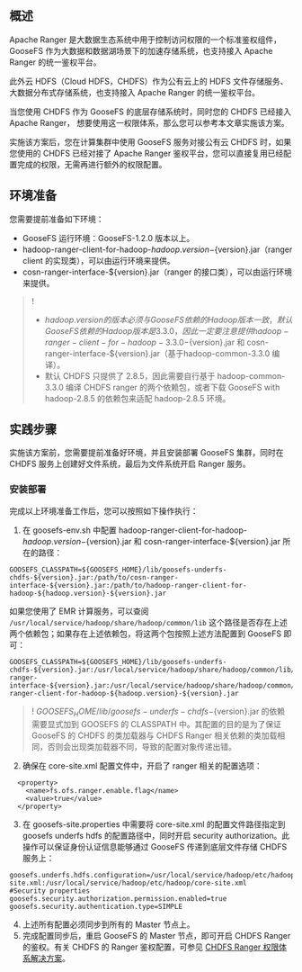 ## 概述
Apache Ranger 是大数据生态系统中用于控制访问权限的一个标准鉴权组件，GooseFS 作为大数据和数据湖场景下的加速存储系统，也支持接入 Apache Ranger 的统一鉴权平台。

此外云 HDFS（Cloud HDFS，CHDFS）作为公有云上的 HDFS 文件存储服务、大数据分布式存储系统，也支持接入 Apache Ranger 的统一鉴权平台。

当您使用 CHDFS 作为 GooseFS 的底层存储系统时，同时您的 CHDFS 已经接入 Apache Ranger， 想要使用这一权限体系，那么您可以参考本文章实施该方案。

实施该方案后，您在计算集群中使用 GooseFS 服务对接公有云 CHDFS 时，如果您使用的 CHDFS 已经对接了 Apache Ranger 鉴权平台，您可以直接复用已经配置完成的权限，无需再进行额外的权限配置。


## 环境准备

您需要提前准备如下环境：

- GooseFS 运行环境：GooseFS-1.2.0 版本以上。
- hadoop-ranger-client-for-hadoop-${hadoop.version}-${version}.jar（ranger client 的实现类），可以由运行环境来提供。
- cosn-ranger-interface-${version}.jar（ranger 的接口类），可以由运行环境来提供。

>!
> - ${hadoop.version} 的版本必须与 GooseFS 依赖的 Hadoop 版本一致，默认 GooseFS 依赖的 Hadoop 版本是 3.3.0，因此一定要注意提供 hadoop-ranger-client-for-hadoop-3.3.0-${version}.jar 和 cosn-ranger-interface-${version}.jar（基于hadoop-common-3.3.0 编译）。
> - 默认 CHDFS 只提供了 2.8.5，因此需要自行基于 hadoop-common-3.3.0 编译 CHDFS ranger 的两个依赖包，或者下载 GooseFS with hadoop-2.8.5 的依赖包来适配 hadoop-2.8.5 环境。
>

## 实践步骤

实施该方案前，您需要提前准备好环境，并且安装部署 GooseFS 集群，同时在 CHDFS 服务上创建好文件系统，最后为文件系统开启 Ranger 服务。

### 安装部署

完成以上环境准备工作后，您可以按照如下操作执行：

1. 在 goosefs-env.sh 中配置 hadoop-ranger-client-for-hadoop-${hadoop.version}-${version}.jar 和 cosn-ranger-interface-${version}.jar 所在的路径：
```
GOOSEFS_CLASSPATH=${GOOSEFS_HOME}/lib/goosefs-underfs-chdfs-${version}.jar:/path/to/cosn-ranger-interface-${version}.jar:/path/to/hadoop-ranger-client-for-hadoop-${hadoop.version}-${version}.jar
```
如果您使用了 EMR 计算服务，可以查阅 `/usr/local/service/hadoop/share/hadoop/common/lib` 这个路径是否存在上述两个依赖包；如果存在上述依赖包，将这两个包按照上述方法配置到 GooseFS 即可：
```
GOOSEFS_CLASSPATH=${GOOSEFS_HOME}/lib/goosefs-underfs-chdfs-${version}.jar:/usr/local/service/hadoop/share/hadoop/common/lib/cosn-ranger-interface-${version}.jar:/usr/local/service/hadoop/share/hadoop/common/lib/hadoop-ranger-client-for-hadoop-${hadoop.version}-${version}.jar
```
>! ${GOOSEFS_HOME}/lib/goosefs-underfs-chdfs-${version}.jar 的依赖需要显式加到 GOOSEFS 的 CLASSPATH 中。其配置的目的是为了保证 GooseFS 的 CHDFS 的类加载器与 CHDFS Ranger 相关依赖的类加载相同，否则会出现类加载器不同，导致的配置对象传递出错。
>
2. 确保在 core-site.xml 配置文件中，开启了 ranger 相关的配置选项：
```
  <property>
    <name>fs.ofs.ranger.enable.flag</name>
    <value>true</value>
  </property>
```
3. 在 goosefs-site.properties 中需要将 core-site.xml 的配置文件路径指定到 goosefs underfs hdfs 的配置路径中，同时开启 security authorization。此操作可以保证身份认证信息能够通过 GooseFS 传递到底层文件存储 CHDFS 服务上：
```
goosefs.underfs.hdfs.configuration=/usr/local/service/hadoop/etc/hadoop/hdfs-site.xml:/usr/local/service/hadoop/etc/hadoop/core-site.xml
#Security properties
goosefs.security.authorization.permission.enabled=true
goosefs.security.authentication.type=SIMPLE
```
4. 上述所有配置必须同步到所有的 Master 节点上。
5. 完成配置同步后，重启 GooseFS 的 Master 节点，即可开启 CHDFS Ranger 的鉴权。有关 CHDFS 的 Ranger 鉴权配置，可参见 [CHDFS Ranger 权限体系解决方案](https://cloud.tencent.com/document/product/1105/53307)。


